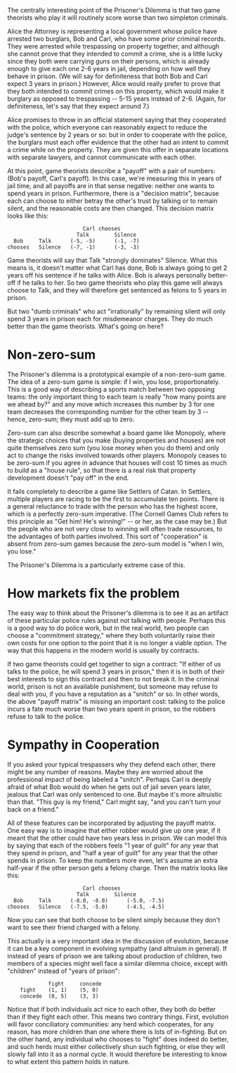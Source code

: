 The centrally interesting point of the Prisoner's Dilemma is that two game 
theorists who play it will routinely score worse than two simpleton criminals.

Alice the Attorney is representing a local government whose police have 
arrested two burglars, Bob and Carl, who have some prior criminal records. 
They were arrested while trespassing on property together, and although she 
cannot prove that they intended to commit a crime, she is a little lucky since
they both were carrying guns on their persons, which is already enough to give
each one 2-6 years in jail, depending on how well they behave in prison. (We 
will say for definiteness that both Bob and Carl expect 3 years in prison.) 
However, Alice would really prefer to prove that they both intended to commit 
crimes on this property, which would make it burglary as opposed to trespassing 
-- 5-15 years instead of 2-6. (Again, for definiteness, let's say 
that they expect around 7.)

Alice promises to throw in an official statement saying that they cooperated 
with the police, which everyone can reasonably expect to reduce the judge's 
sentence by 2 years or so: but in order to cooperate with the police, the 
burglars must each offer evidence that the other had an intent to commit a 
crime while on the property. They are given this offer in separate locations
with separate lawyers, and cannot communicate with each other.

At this point, game theorists describe a "payoff" with a pair of numbers: 
(Bob's payoff, Carl's payoff). In this case, we're measuring this in years of 
jail time, and all payoffs are in that sense negative: neither one wants to
spend years in prison. Furthermore, there is a "decision matrix", because each
can choose to either betray the other's trust by talking or to remain silent,
and the reasonable costs are then changed. This decision matrix looks like 
this:

                            Carl chooses
                          Talk        Silence
      Bob     Talk      (-5, -5)      (-1, -7)
    chooses   Silence   (-7, -1)      (-3, -3)

Game theorists will say that Talk "strongly dominates" Silence. What this means
is, it doesn't matter what Carl has done, Bob is always going to get 2 years 
off his sentence if he talks with Alice. Bob is always personally better-off if 
he talks to her. So two game theorists who play this game will always choose to
Talk, and they will therefore get sentenced as felons to 5 years in prison.

But two "dumb criminals" who act "irrationally" by remaining silent will only
spend 3 years in prison each for misdemeanor charges. They do much better than
the game theorists. What's going on here?

# Non-zero-sum

The Prisoner's dilemma is a prototypical example of a non-zero-sum game. The 
idea of a zero-sum game is simple: if I win, you lose, proportionately. This
is a good way of describing a sports match between two opposing teams: the 
only important thing to each team is really "how many points are we ahead by?"
and any move which increases this number by 3 for one team decreases the 
corresponding number for the other team by 3 -- hence, zero-sum; they must add
up to zero. 

Zero-sum can also describe somewhat a board game like Monopoly, where 
the strategic choices that you make (buying properties and houses) are not 
quite themselves zero sum (you lose money when you do them) and only act to 
change the risks involved towards other players. Monopoly ceases to be zero-sum
if you agree in advance that houses will cost 10 times as much to build as a 
"house rule", so that there is a real risk that property development doesn't 
"pay off" in the end. 

It fails completely to describe a game like Settlers of Catan. In Settlers, 
multiple players are racing to be the first to accumulate ten points. There is
a general reluctance to trade with the person who has the highest score, which
is a perfectly zero-sum imperative. (The Cornell Games Club refers to this 
principle as "Get him! He's winning!" -- or her, as the case may be.) But the
people who are not very close to winning will often trade resources, to the
advantages of both parties involved. This sort of "cooperation" is absent from
zero-sum games because the zero-sum model is "when I win, you lose."

The Prisoner's Dilemma is a particularly extreme case of this. 

# How markets fix the problem

The easy way to think about the Prisoner's dilemma is to see it as an artifact
of these particular police rules against not talking with people. Perhaps this
is a good way to do police work, but in the real world, two people can choose
a "commitment strategy," where they both voluntarily raise their own costs for
one option to the point that it is no longer a viable option. The way that this
happens in the modern world is usually by contracts.

If two game theorists could get together to sign a contract: "If either of us 
talks to the police, he will spend 3 years in prison," then it is in both of
their best interests to sign this contract and then to not break it. In the 
criminal world, prison is not an available punishment, but someone may refuse
to deal with you, if you have a reputation as a "snitch" or so. In other words,
the above "payoff matrix" is missing an important cost: talking to the police
incurs a fate much worse than two years spent in prison, so the robbers refuse
to talk to the police.

# Sympathy in Cooperation

If you asked your typical trespassers why they defend each other, there might
be any number of reasons. Maybe they are worried about the professional impact
of being labeled a "snitch". Perhaps Carl is deeply afraid of what Bob would 
do when he gets out of jail seven years later, jealous that Carl was only 
sentenced to one. But maybe it's more altruistic than that. "This guy is my
friend," Carl might say, "and you can't turn your back on a friend."

All of these features can be incorporated by adjusting the payoff matrix. One
easy way is to imagine that either robber would give up one year, if it meant
that the other could have two years less in prison. We can model this by saying
that each of the robbers feels "1 year of guilt" for any year that they spend 
in prison, and "half a year of guilt" for any year that the other spends in 
prison. To keep the numbers more even, let's assume an extra half-year if the other
person gets a felony charge. Then the matrix looks like this:

                            Carl chooses
                          Talk        Silence
      Bob     Talk      (-8.0, -8.0)      (-5.0, -7.5)
    chooses   Silence   (-7.5, -5.0)      (-4.5, -4.5)

Now you can see that both choose to be silent simply because they don't want to
see their friend charged with a felony. 

This actually is a very important idea in the discussion of evolution, because
it can be a key component in evolving sympathy (and altruism in general). If 
instead of years of prison we are talking about production of children, two
members of a species might well face a similar dilemma choice, except with
"children" instead of "years of prison":
    
                 fight     concede
        fight    (1, 1)    (5, 0)
        concede  (0, 5)    (3, 3)

Notice that if both individuals act nice to each other, they both do better
than if they fight each other. This means two contrary things. First, evolution
will favor conciliatory communities: any herd which cooperates, for any reason,
has more children than one where there is lots of in-fighting. But on the other
hand, any individual who chooses to "fight" does indeed do better, and such 
herds must either collectively shun such fighting, or else they will slowly
fall into it as a normal cycle. It would therefore be interesting to know 
to what extent this pattern holds in nature.